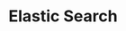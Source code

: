 ---
layout: tag
permalink: /tags/elastic_search/
taxonomy: elastic_search
title: "Elastic Search"

author_profile: true
sidebar:
  nav: "docs"
---